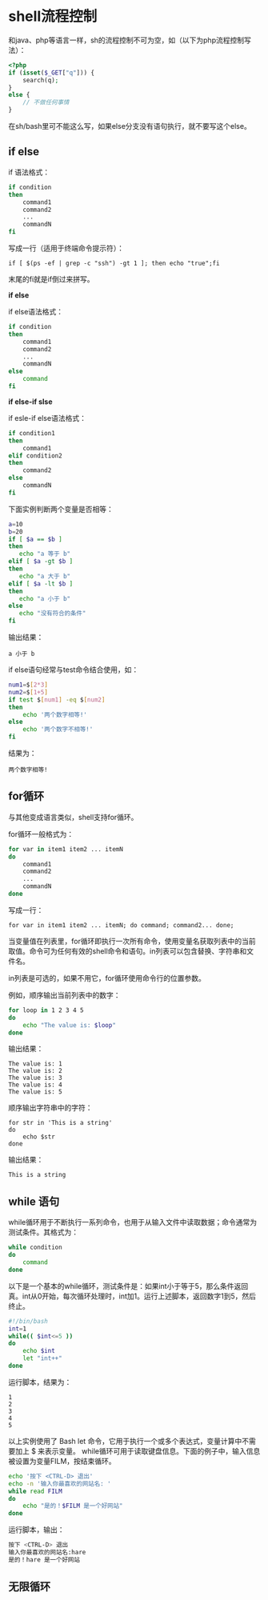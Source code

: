 # shell流程控制

和java、php等语言一样，sh的流程控制不可为空，如（以下为php流程控制写法）：

```php
<?php
if (isset($_GET["q"])) {
    search(q);
}
else {
    // 不做任何事情
}
```

在sh/bash里可不能这么写，如果else分支没有语句执行，就不要写这个else。

## if else

if 语法格式：

```sh
if condition
then
    command1
    command2
    ...
    commandN
fi
```

写成一行（适用于终端命令提示符）：

`if [ $(ps -ef | grep -c "ssh") -gt 1 ]; then echo "true";fi`

末尾的fi就是if倒过来拼写。

**if else**

if else语法格式：

```sh
if condition
then
    command1
    command2
    ...
    commandN
else
    command
fi
```

**if else-if slse**

if esle-if else语法格式：

```sh
if condition1
then
    command1
elif condition2
then
    command2
else
    commandN
fi
```

下面实例判断两个变量是否相等：

```sh
a=10
b=20
if [ $a == $b ]
then
   echo "a 等于 b"
elif [ $a -gt $b ]
then
   echo "a 大于 b"
elif [ $a -lt $b ]
then
   echo "a 小于 b"
else
   echo "没有符合的条件"
fi
```

输出结果：

`a 小于 b`

if else语句经常与test命令结合使用，如：

```sh
num1=$[2*3]
num2=$[1+5]
if test $[num1] -eq $[num2]
then
    echo '两个数字相等!'
else
    echo '两个数字不相等!'
fi
```

结果为：

`两个数字相等!`

## for循环

与其他变成语言类似，shell支持for循环。

for循环一般格式为：

```sh
for var in item1 item2 ... itemN
do
    command1
    command2
    ...
    commandN
done
```

写成一行：

`for var in item1 item2 ... itemN; do command; command2... done;`

当变量值在列表里，for循环即执行一次所有命令，使用变量名获取列表中的当前取值。命令可为任何有效的shell命令和语句。in列表可以包含替换、字符串和文件名。

in列表是可选的，如果不用它，for循环使用命令行的位置参数。

例如，顺序输出当前列表中的数字：

```sh
for loop in 1 2 3 4 5
do
    echo "The value is: $loop"
done
```

输出结果：

```
The value is: 1
The value is: 2
The value is: 3
The value is: 4
The value is: 5
```

顺序输出字符串中的字符：

```
for str in 'This is a string'
do
    echo $str
done
```

输出结果：

`This is a string`

## while 语句

while循环用于不断执行一系列命令，也用于从输入文件中读取数据；命令通常为测试条件。其格式为：

```sh
while condition
do
    command
done
```

以下是一个基本的while循环，测试条件是：如果int小于等于5，那么条件返回真。int从0开始，每次循环处理时，int加1。运行上述脚本，返回数字1到5，然后终止。

```sh
#!/bin/bash
int=1
while(( $int<=5 ))
do
    echo $int
    let "int++"
done
```

运行脚本，结果为：

```
1
2
3
4
5
```

以上实例使用了 Bash let 命令，它用于执行一个或多个表达式，变量计算中不需要加上 $ 来表示变量。
while循环可用于读取键盘信息。下面的例子中，输入信息被设置为变量FILM，按<Ctrl-D>结束循环。

```sh
echo '按下 <CTRL-D> 退出'
echo -n '输入你最喜欢的网站名: '
while read FILM
do
    echo "是的！$FILM 是一个好网站"
done
```

运行脚本，输出：

```sh
按下 <CTRL-D> 退出
输入你最喜欢的网站名:hare
是的！hare 是一个好网站
```

## 无限循环






